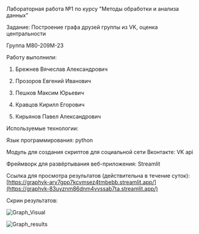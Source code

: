Лабораторная работа №1 по курсу "Методы обработки и анализа данных"

Задание: Построение графа друзей группы из VK, оценка центральности

Группа М80-209М-23

  Работу выполнили:

  1. Брежнев Вячеслав Александрович

  2. Прозоров Евгений Иванович

  3. Пешков Максим Юрьевич

  4. Кравцов Кирилл Егорович

  5. Кирьянов Павел Александрович


Используемые технологии:

Язык программирования: python

Модуль для создания скриптов для социальной сети Вконтакте: VK api

Фреймворк для развёртывания веб-приложения: Streamlit 

Ссылка для просмотра результатов (действительна в течение суток): [https://graphvk-arv7gpp7kcvmsez4tmbebb.streamlit.app/](https://graphvk-83uyznm86dnm4vvssab7ta.streamlit.app/)

Скрин результатов:

![Graph_Visual](https://github.com/user-attachments/assets/44d4e45b-5a5b-4fd8-9e8f-a410a01ad336)

![Graph_results](https://github.com/user-attachments/assets/5bad000a-6623-4fc1-a9c6-23734f8e3409)



